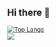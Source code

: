 ## Hi there 👋
<div style="width: 200px;">
<a href="https://github.com/SeuPerfilAqui/github-readme-stats">
  <img src="https://github-readme-stats.vercel.app/api/top-langs/?username=gustavozequim&langs_count=8" alt="Top Langs" />
</a>
</div>

<a href="mailto:gustavozequim9@gmail.com">
<img src="https://img.shields.io/badge/Gmail-D14836?style=for-the-badge&logo=gmail&logoColor=white"/>
</a>

<!--
**gustavozequim/gustavozequim** is a ✨ _special_ ✨ repository because its `README.md` (this file) appears on your GitHub profile.

Here are some ideas to get you started:

- 🔭 I’m currently working on ...
- 🌱 I’m currently learning ...
- 👯 I’m looking to collaborate on ...
- 🤔 I’m looking for help with ...
- 💬 Ask me about ...
- 📫 How to reach me: ...
- 😄 Pronouns: ...
- ⚡ Fun fact: ...
-->
